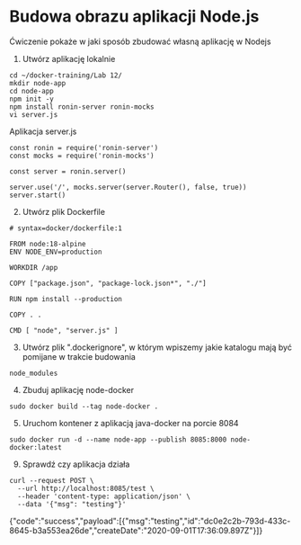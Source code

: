 # Budowa obrazu aplikacji Node.js
Ćwiczenie pokaże w jaki sposób zbudować własną aplikację w Nodejs

1. Utwórz aplikację lokalnie
```
cd ~/docker-training/Lab 12/
mkdir node-app
cd node-app
npm init -y
npm install ronin-server ronin-mocks
vi server.js
```
Aplikacja server.js
```
const ronin = require('ronin-server')
const mocks = require('ronin-mocks')

const server = ronin.server()

server.use('/', mocks.server(server.Router(), false, true))
server.start()
```

2. Utwórz plik Dockerfile
```
# syntax=docker/dockerfile:1

FROM node:18-alpine
ENV NODE_ENV=production

WORKDIR /app

COPY ["package.json", "package-lock.json*", "./"]

RUN npm install --production

COPY . .

CMD [ "node", "server.js" ]
```

3. Utwórz plik ".dockerignore", w którym wpiszemy jakie katalogu mają być pomijane w trakcie budowania
```
node_modules
```

4. Zbuduj aplikację node-docker
```
sudo docker build --tag node-docker .
```

5. Uruchom kontener z aplikacją java-docker na porcie 8084
```
sudo docker run -d --name node-app --publish 8085:8000 node-docker:latest
```

9. Sprawdź czy aplikacja działa
```
curl --request POST \
  --url http://localhost:8085/test \
  --header 'content-type: application/json' \
  --data '{"msg": "testing"}'
```
{"code":"success","payload":[{"msg":"testing","id":"dc0e2c2b-793d-433c-8645-b3a553ea26de","createDate":"2020-09-01T17:36:09.897Z"}]}
